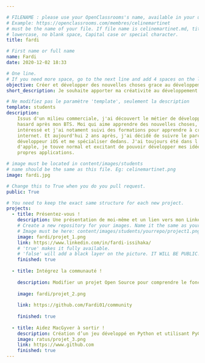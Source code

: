 ```yaml
---

# FILENAME : please use your OpenClassrooms's name, available in your url.
# Example: https://openclassrooms.com/membres/celinemartinet
# must be the name of your file. If file name is celinemartinet.md, title is celinemartinet.
# lowercase, no blank space, Capital case or special character.
title: fardi

# First name or full name
name: Fardi
date: 2020-12-02 18:33

# One line.
# If you need more space, go to the next line and add 4 spaces on the left, as in 'description'.
objective: Créer et développer des nouvelles choses grace au développement.
short_description: Je souhaite apporter ma créativité au développement d'applications.

# Ne modifiez pas le paramètre 'template', seulement la description
template: students
description:
    Issus d'un milieu commerciale, j'ai découvert le métier de développeur un peu par
    hasard après mon BTS. Moi qui aime apprendre des nouvelles choses, je me suis
    intéressé et j'ai notament suivi des formations pour apprendre à créer des sites
    internet. Et aujourd'hui 2 ans après, j'ai décidé de suivre le parcours de
    développeur iOS et me spécialiser dedans. J'ai toujours été dans l'eco systeme
    d'apple, je touve normal et excitant de pouvoir développer mes idées et créer mes
    propres applications.

# image must be located in content/images/students
# name should be the same as this file. Eg: celinemartinet.png
image: fardi.jpg

# Change this to True when you do you pull request.
public: True

# You need to keep the exact same structure for each new project.
projects:
  - title: Présentez-vous !
    description: Une présentation de moi-même et un lien vers mon LinkedIn.
    # Create a new repository for your images. Name it the same as your nickname and profile picture.
    # Image must be here: content/images/students/yourrepo/project1.png
    image: fardi/projet_1.png
    link: https://www.linkedin.com/in/fardi-issihaka/
    # 'true' makes it fully available.
    # 'false' will add a black layer on the picture. IT WILL BE PUBLIC!
    finished: true
    
  - title: Intégrez la communauté !
  
    description: Modifier un projet Open Source pour comprendre le fonctionnement de Git, de Github et des pull requests. 
    
    image: fardi/projet_2.png
    
    link: https://github.com/Fardi01/community
    
    finished: true
    
  - title: Aidez MacGyver à sortir !
    description: Création d’un jeu développé en Python et utilisant PyGame.
    image: ratus/projet_3.png
    link: https://www.github.com
    finished: true
---
```

